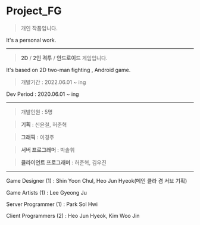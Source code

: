 # Project_FG

> 개인 작품입니다.

It's a personal work.


---


> **2D** / **2인 격투** / **안드로이드** 게임입니다.

It's based on 2D two-man fighting , Android game. 


> 개발기간 : 2022.06.01 ~ ing

Dev Period : 2020.06.01 ~ ing


---


> 개발인원 : 5명

> **기획** : 신윤철, 허준혁

> **그래픽** : 이경주

> **서버 프로그래머** : 박솔휘

> **클라이언트 프로그래머** : 허준혁, 김우진

---


Game Designer (1) : Shin Yoon Chul, Heo Jun Hyeok(메인 클라 겸 서브 기획)

Game Artists (1) : Lee Gyeong Ju

Server Programmer (1) : Park Sol Hwi

Client Programmers (2) : Heo Jun Hyeok, Kim Woo Jin
